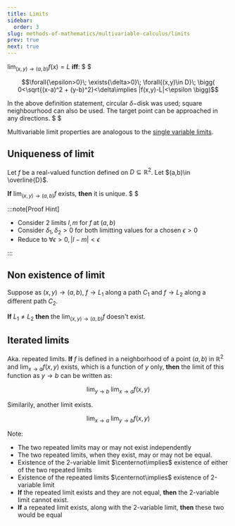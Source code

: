 ```yaml
---
title: Limits
sidebar:
  order: 3
slug: methods-of-mathematics/multivariable-calculus/limits
prev: true
next: true
---
```


$\lim_{(x,y)\to{(a,b)}} {f(x)}=L$ **iff**: $ $

```math
\forall{\epsilon>0}\;
\exists{\delta>0}\;
\forall{(x,y)\in D}\;
\bigg(
  0<\sqrt{(x-a)^2 + (y-b)^2}<\delta\implies |f(x,y)-L|<\epsilon
\bigg)
```

In the above definition statement, circular $\delta-$disk was used; square
neighbourhood can also be used. The target point can be approached in any
directions. $ $

Multivariable limit properties are analogous to the
[single variable limits](https://s1.sahithyan.dev/mathematics/real-analysis/limits/#properties).

## Uniqueness of limit

Let $f$ be a real-valued function defined on $D\subseteq \mathbb{R}^2$. Let
$(a,b)\in \overline{D}$.

**If** $\lim_{(x,y)\to {(a,b)}} f$ exists, **then** it is unique. $ $

:::note[Proof Hint]

- Consider 2 limits $l,m$ for $f$ at $(a,b)$
- Consider $\delta_1, \delta_2 > 0$ for both limitting values for a chosen
  $\epsilon \gt 0$
- Reduce to $\forall \epsilon \gt 0, |l-m| < \epsilon$

:::

## Non existence of limit

Suppose as $(x,y) \to (a,b)$, $f \to L_1$ along a path $C_1$ and $f\to L_2$
along a different path $C_2$.

**If** $L_1 \neq L_2$ **then** the $\lim_{(x,y)\to (a,b)} f$ doesn't
exist.

## Iterated limits

Aka. repeated limits. **If** $f$ is defined in a neighborhood of a point $(a,b)$
in $\mathbb{R}^2$ and $\lim_{x\to a} f(x,y)$ exists, which is a function
of $y$ only, **then** the limit of this function as $y\to b$ can be written as:

```math
\lim_{y\to{b}}
\;
\lim_{x\to{a}}
 {f(x,y)}
```

Similarily, another limit exists.

```math
\lim_{x\to{a}}
\;
\lim_{y\to{b}}
 {f(x,y)}
```

Note:

- The two repeated limits may or may not exist independently
- The two repeated limits, when they exist, may or may not be equal.
- Existence of the 2-variable limit $\centernot\implies$ existence of either
  of the two repeated limits
- Existence of the repeated limits $\centernot\implies$ existence of
  2-variable limit
- **If** the repeated limit exists and they are not equal, **then** the 2-variable limit
  cannot exist.
- **If** a repeated limit exists, along with the 2-variable limit, **then** these two would
  be equal

